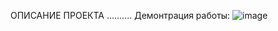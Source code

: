ОПИСАНИЕ ПРОЕКТА
..........
Демонтрация работы:
![image](https://github.com/user-attachments/assets/ca59ccc7-68cd-4f5d-bcdb-c5e516b1f690)

